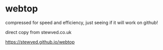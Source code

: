 # webtop
compressed for speed and efficiency, just seeing if it will work on github!

direct copy from stewved.co.uk 

https://stewved.github.io/webtop
